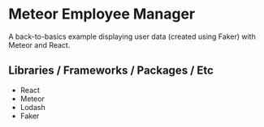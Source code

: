 # Meteor Employee Manager

A back-to-basics example displaying user data (created using Faker) with Meteor and React.

## Libraries / Frameworks / Packages / Etc

* React
* Meteor
* Lodash
* Faker
